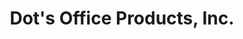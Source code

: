 ---
title: "Dot's Office Products, Inc."
url: /north-kansas-city/dots-office-products-inc/
shop: shop
---